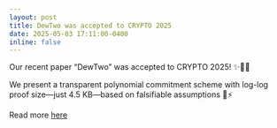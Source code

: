 ```yaml
---
layout: post
title: DewTwo was accepted to CRYPTO 2025
date: 2025-05-03 17:11:00-0400
inline: false
---
```


Our recent paper “DewTwo” was accepted to CRYPTO 2025! ✨📜🎉

We present a transparent polynomial commitment scheme with log-log proof size—just 4.5 KB—based on falsifiable assumptions 🔐⚡

Read more [here](https://eprint.iacr.org/2025/129)
